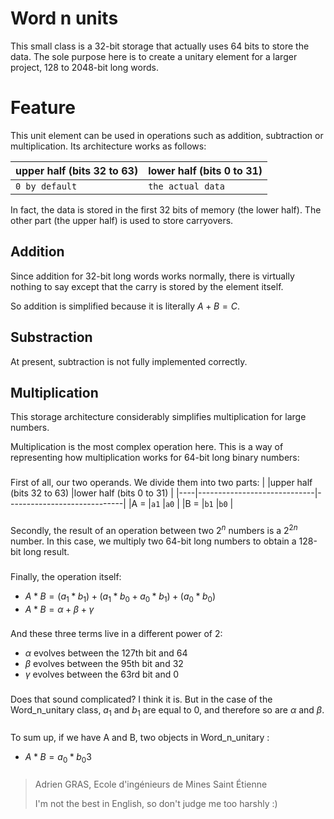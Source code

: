 
# Word n units

This small class is a 32-bit storage that actually uses 64 bits to store the data. The sole purpose here is to create a unitary element for a larger project, 128 to 2048-bit long words.


# Feature

This unit element can be used in operations such as addition, subtraction or multiplication. Its architecture works as follows:

|upper half (bits 32 to 63)   |lower half  (bits 0 to 31)   |
|-----------------------------|-----------------------------|
|`0 by default`               |`the actual data`            |

In fact, the data is stored in the first 32 bits of memory (the lower half). The other part (the upper half) is used to store carryovers.

## Addition

Since addition for 32-bit long words works normally, there is virtually nothing to say except that the carry is stored by the element itself.

So addition is simplified because it is literally $A + B = C.$

## Substraction

At present, subtraction is not fully implemented correctly.

## Multiplication

This storage architecture considerably simplifies multiplication for large numbers.

Multiplication is the most complex operation here. This is a way of representing how multiplication works for 64-bit long binary numbers:
###
First of all, our two operands. We divide them into two parts:
|    |upper half (bits 32 to 63)   |lower half  (bits 0 to 31)   |
|----|-----------------------------|-----------------------------|
|A = |`a1`                         |`a0`                         |
|B = |`b1`                         |`b0`                         |
###
Secondly, the result of an operation between two $2^n$ numbers is a $2^{2n}$ number. In this case, we multiply two 64-bit long numbers to obtain a 128-bit long result.
###
Finally, the operation itself:
- $A * B = (a_1 * b_1) + (a_1 * b_0 + a_0 * b_1) + (a_0 * b_0)$
- $A * B = \alpha + \beta + \gamma$
###
And these three terms live in a different power of 2:
- $\alpha$ evolves between the 127th bit and 64
- $\beta$ evolves between the 95th bit and 32
- $\gamma$ evolves between the 63rd bit and 0
###
Does that sound complicated? I think it is. But in the case of the Word_n_unitary class, $a_1$ and $b_1$ are equal to 0, and therefore so are $\alpha$ and $\beta$.
###
To sum up, if we have A and B, two objects in Word_n_unitary :
- $A * B = a_0 * b_0$3
###
> Adrien GRAS, Ecole d'ingénieurs de Mines Saint Étienne
>
>I'm not the best in English, so don't judge me too harshly :)
